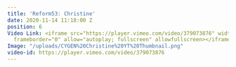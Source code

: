 ```yaml
---
title: 'Reform53: Christine'
date: 2020-11-14 11:18:00 Z
position: 6
Video Link: <iframe src="https://player.vimeo.com/video/379073876" width="640" height="360"
  frameborder="0" allow="autoplay; fullscreen" allowfullscreen></iframe>
Image: "/uploads/CYGEN%20Christine%20YT%20Thumbnail.png"
video-id: https://player.vimeo.com/video/379073876
---
```


